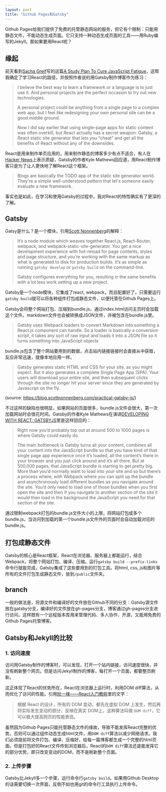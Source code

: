 ```yaml
---
layout: post
title: "Github Pages和Gatsby"
---
```


Github Pages给我们提供了免费的托管静态网站的服务，但它有个限制：只能用静态文件，不能动态生成页面。它只支持一种动态生成页面的工具——用Ruby编写的Jekyll。那如果要用React呢？

## 缘起
前天看到[Sacha Greif](https://twitter.com/SachaGreif)写的这篇[A Study Plan To Cure JavaScript Fatigue](https://medium.freecodecamp.com/a-study-plan-to-cure-javascript-fatigue-8ad3a54f2eb1#.p6aknt6bp)，这帮我确定了学习React的路径，并按照作者说的用Gatsby制作博客作为练习：

>I believe the best way to learn a framework or a language is to just use it. And personal projects are the perfect occasion to try out new technologies.
>
>A personal project could be anything from a single page to a complex web app, but I feel like redesigning your own personal site can be a good middle ground.
>
>Now I did say earlier that using single-page apps for static content was often overkill, but React actually has a secret weapon: Gatsby, a React static site generator that lets you “cheat” and get all the benefits of React without any of the downsides.

React是用来制作单页应用的，用来制作静态的博客多少有点不适合，有人在[Hacker News](https://news.ycombinator.com/item?id=10289168)上表示质疑，Gatsby的作者Kyle Mathews回应道，用React制作博客只是为了让人更快地了解React这个框架。

>Blogs are basically the TODO app of the static site generator world. They're a simple well-understood pattern that let's someone easily evaluate a new framework.

事实也是如此，在学习和使用Gatsby的过程中，我对React的特性确实有了更深的了解。

## Gatsby
Gatsy是什么？是一个模块，引用[Scott Nonnenberg](https://blog.scottnonnenberg.com/static-site-generation-with-gatsby-js/)的解释：

>It’s a node module which weaves together React.js, React-Router, webpack, and webpack-static-site-generator. You get a nice development experience with hot-reload for page contents, styles and page structure, and you’re working with the same markup as what is generated to disk for production builds. It’s as simple as running `gatsby develop` or `gatsby build` on the command-line.
>
>Gatsby configures everything for you, resulting in the same benefits with a lot less work setting up a new project.

Gatsby是一个node模块，它集成了react, webpack，而且配置好了，只需要运行`gatsby build`就可以将各种组件打包成静态文件，以便托管在Github Pages上。

Gatsby会将整个网站打包、压缩到bundle.js，通过index.html访问主页时会加载这个文件。markdown文件也会被转换成JSON文件，并被包含在bundle.js里。

>Gatsby uses Webpack loaders to convert Markdown into something a React.js component can handle. So a loader is basically a conversion script, it takes any sort of raw input and loads it into a JSON file so it turns something into JavaScript objects

bundle.js包含了整个网站要用到的数据，点击站内链接链接时会直接从中获取，反应非常迅速，就像本地应用一样。

>Gatsby generates static HTML and CSS for your site, as you might expect. But it also generates a complete Single Page App (SPA). Your users will download your entire site, and then subsequent clicks through the site no longer hit your server since they are generated by Javascript on the fly.

(source: https://blog.scottnonnenberg.com/practical-gatsby-js/)

不过这样的缺陷也很明显，如果网站的页面很多，bundle.js文件会很大，第一次加载网站时会很花时间。Gatsby的作者Kyle Mathews在演讲[DEVELOPING WITH REACT: GATSBYJS](http://www.staticwebtech.com/presentations/developing-with-react-gatsbyjs/)里是这样回应的：

>Right now you’d probably top out at around 500 to 1000 pages is where Gatsby could easily do.
>
>The main bottleneck is Gatsby turns all your content, combines all your content into the JavaScript bundle so that you have kind of that single page app experience once it’s loaded, all the content’s there in your browser and you just click around and it’s all there. But at 500,000 pages, that JavaScript bundle is starting to get pretty big. More than you’d normally want to load into your site and so but there’s a process where, with Webpack where you can split up the bundle and asynchronously load different bundles as you navigate around the site. You’d only need to load one of those bundles when you first open the site and then if you navigate to another section of the site it would then load in the background the JavaScript you need for that section of the site. 

通过限制webpack打包的bundle.js文件大小的上限，将网站打包成多个bundle.js，当访问到加载的第一个bundle.js文件外的页面时会自动加载对应的bundle.js。



## 打包成静态文件
Gatsby的核心是React框架，React在浏览器、服务器上都能运行，结合Webpack，将整个网站打包、编译、压缩。运行`gatsby build --prefix-links`命令行就能完成，Gatsby集成了这些要用到的打包工具。将html, css, js和图片等所有的文件打包生成静态文件，放到`/public`文件夹。

## branch
一般的做法是，将源文件和编译好的文件放在Github不同的分支：Gatsby源文件放在gatsby分支，编译好的文件放在gh-pages分支，博客通过gh-pages分支进行访问。这样既有一个远程版本库用来管理代码、多人协作、开源，又能用免费的Github Pages托管博客。

## Gatsby和Jekyll的比较

### 1. 访问速度
访问用Gatsby制作的博客时，可以发现，打开一个站内链接，访问速度很快，并没有刷新整个网页。但是访问Jekyll制作的博客，每打开一个页面，都要整页刷新。

这正体现了React的优势所在，React在浏览器上运行时，利用DOM diff算法，从而优化了访问的性能。引用[阮一峰——React入门教程](http://www.ruanyifeng.com/blog/2015/03/react.html)里的文字：

>根据 React 的设计，所有的 DOM 变动，都先在虚拟 DOM 上发生，然后再将实际发生变动的部分，反映在真实 DOM上，这种算法叫做 `DOM diff`，它可以极大提高网页的性能表现。

虽然因为Github Pages只能托管静态文件的缘故，导致不能发挥React完整的优势。否则可以通过组件动态生成html文件，用`DOM diff`算法以减少网络请求。我们必须提前将文件打包、编译、压缩好，给每一篇博客都生成一个完整的html页面。但是打包好的React文件传到浏览器后，React的`DOM diff`算法还是能发挥它的部分优势，即只改变变动的DOM，而不是刷新整个页面。

### 2. 上传步骤
Gatsby比Jekyll多一个步骤，运行命令行`gatsby build`。如果用Github Desktop的话需要切换一次界面，反倒不如也用git的命令行工具执行上传命令。
